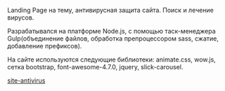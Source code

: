 <p>Landing Page на тему, антивирусная защита сайта. Поиск и лечение вирусов.</p>
<p>Разрабатывался на платформе Node.js, с помощью таск-менеджера Gulp(объединение файлов, обработка препроцессором sass, сжатие, добавление префиксов).</p>
<p>На сайте используются следующие библиотеки: animate.css, wow.js, сетка bootstrap, font-awesome-4.7.0, jquery, slick-carousel.</p>
<a href="https://suminev.github.io/site-antivirus">site-antivirus</a>
